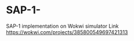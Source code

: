 # SAP-1-
SAP-1 implementation on Wokwi simulator 
Link
https://wokwi.com/projects/385800549697421313
